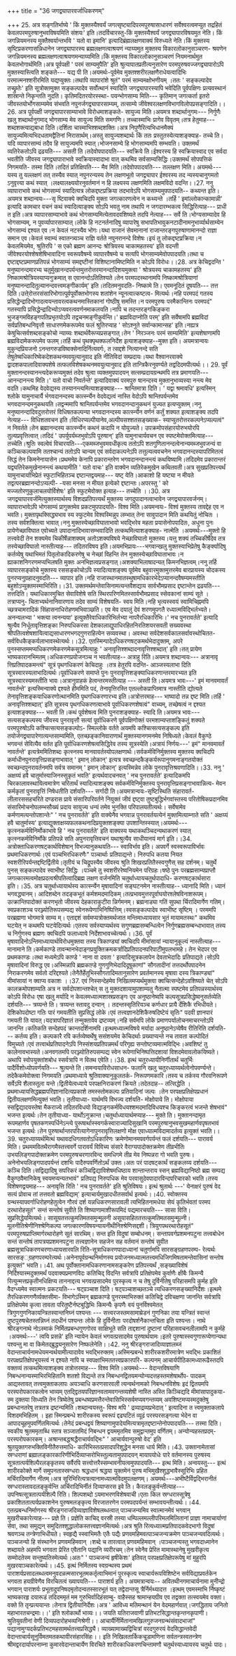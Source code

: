 +++
title = "36 जगद्व्यापारवर्जाधिकरणम्"

+++
25. अत्र सङ्गतिर्भाष्ये ' किं मुक्तस्यैश्वर्यं जगत्सृष्ट्यादिपरमपुरुषासाधारणं सर्वेश्वरत्वमप्युत तद्रहितं केवलपरमपुरुषानुभवविषयमिति संशयः' इति।तदर्विचारस्तु-किं मुक्तस्यैश्वर्यं जगद्व्यापारविषयमुत नेति। किं जगन्नियमनस्य मुक्तैश्वर्यान्तर्भावे ' यतो वा इमानि' इत्यादिब्रंह्मलक्षणवाक्यं विरुध्यते नेति।किं मुक्तस्य सृष्टिप्रकरणासन्निधानेन जगद्व्यापारस्य ब्रह्मलक्षणत्वाश्रयणं न्याय्यमुत मुक्तस्य विकारलोकानुसञ्चरण- श्रवणेन जगन्नियमनस्य ब्रह्मलक्षणत्वाश्रयणमन्याय्यमिति।किं मुक्तस्य विकारलोकानुसञ्चरणं नियमनार्थमुत केवलभोगार्थमिति।अत्र पूर्वपक्षी ' परमं साम्यमुपैति' इति श्रुत्यापातप्रतीत्यनुसारेण परमपुरुषवज्जगद्व्यापारोऽपि मुक्तस्यास्त्विति शङ्कते--- यद्य पी ति।अयमर्थः-पूर्वमेव मुक्तश्शरीरलक्षणैराधेयत्वादिभिः परमात्मनश्शरीरमिति यद्यप्युक्तः।तथापि व्यापारांशे श्रुतं" परमं साम्यमक्षोभणीयम् ।ततः ' सङ्कल्पादेव तच्छ्रुतेः' इति सूत्रोक्तमुक्त सङ्कल्पादेव सर्वोत्थानं स्यादिति जगद्व्यापारस्यापि भवेदिति पूर्वपक्षिणः प्रत्यवस्थानं शास्रान्ते निकृन्तति नुदति। कृतिमदितरयोरस्स्था- पयन्भोगसाम्य मिति--- कृतिमान् जगत्कर्ता इतरो जीवस्तयोर्भोगसाम्यमेव संभवति नपुनर्जगद्व्यापारसाम्यम्, तत्साम्ये जीवेश्वरलक्षणविभागविलोपप्रसङ्गादिति।।26. अत्र पूर्वपक्षी जगद्व्यापारसाम्याभावे विरोधमाशङ्कते- सायुज्य मिति।अयमत्र शब्दार्थानुगमः--- निर्गुणैः खलु शब्दार्थानुगमाद् भोगसाम्य मेव सायुज्य मिति समगणि। तच्चास्माभिः प्रागेव विवृतम्।तत्र हेतुमाह--- शब्दशक्त्याद्यबाधा दिति।दर्शिता चास्माभिश्शब्दशक्तिः।अत्र निपुणैरित्यभिधानमैक्यं सायुज्यमित्यभिदधतामद्वैतिनां निरासार्थम्।अस्तु सायुज्यशब्दार्थः किं ततः प्रस्तुतस्येत्याशङ्क्याह- तच्चे ति।यदि व्यापारसाम्यं तदैव हि सायुज्यमपि स्यात्।भोजनसाम्ये हि भोगसाम्यमपि सम्भवति। उक्तमर्थं व्यतिरेकतोऽपि द्रढयति--- असती ति।तदेवोपपादयति--- स्वक्रिये ति।ईश्वरस्य हि स्वक्रियास्वाद एव सर्वदा भवतीति जीवस्य जगद्व्यापाराभावे स्वक्रियास्वादाभा वात् कथमिव सर्वसाम्यसिद्धिः।उक्तमर्थं सोपपत्तिकं निगमयति- तस्मा दिति।तदितं प्रतिक्षिपति--- मैव मिति।तदेवोपपादयति--- तल्लक्षण मिति। अयमर्थः---यस्य तु यल्लक्षणं तत् तस्यैव स्यात् नपुनरन्यस्य तेन लक्षणभूतो जगद्व्यापार ईश्वरस्य तद न्यस्यचानुगमतो ऽनुवृत्त्या कथं स्यात् ।लक्ष्यालक्ष्ययोरनुवर्तमानं न हि लक्ष्यस्य लक्षणमिति लक्षमविदो वदन्ति।।27. ननु व्यापाराभावे कथं भोगसाम्यं स्यादित्यत्र लोकद्दष्टप्रक्रिया तदभावेऽपि भोगसाम्यमुपपादयति-- कथ्यन्त इति।अयमत्र शब्दान्वयः---सृ ष्टिवाक्ये क्वचिदपि मुक्ता जगत्कारणत्वेन न कथ्यन्ते ।तर्हि ' इमांल्लोकान्कामान्नी' इत्यादि कामचार वचनं कथं स्यादित्याङ्क्य सोऽपि भवतु नाम तथापि न जगदारम्भकत्व सिद्धिरित्याह--- प्राधी त इति।अत्र व्यापारसाम्याभावे कथं भोगसाम्यमित्येतावदवशिष्यते तदपि नेत्याह--- सर्वे ति।भोग्यसाम्यादेव हि भोगसाम्यम्, न पुवर्व्यापारसाम्यात्।लोके हि नटनर्तनादिषु व्यापारेषु सभापतिभावुकनटादीनामनुभार्व्यार्थसाम्येन भोगसाम्यं द्दश्यत एव।न केवलं नटस्यैव भोगः।यथा राजानं सेवमानानां राजान्तरङ्गपुरुषाणामानन्दो राज्ञा समान एव।केवलं स्वाम्यं स्वातन्त्र्यञ्च राज्ञि वर्तते नपुनरानन्दे विशेषः।इयं तु लोकद्दष्टप्रक्रिया।न केवलमियमेव, श्रुतिरपि ' स एको ब्रह्मण आनन्दः श्रोत्रियस्य चाकामहतस्य' इति वदन्ती जीवेश्वरयोश्शेषशेषिभावादिना स्वरूपवैषम्ये व्यापारवैषम्ये च सत्यपि भोगसाम्यमेवोपपादयति।तथा च द्दष्टाद्दष्टप्रमाणप्रतिपन्नं भोगसाम्यं समद्दष्टीनां विशिष्टानामिष्टमिति न कोऽपि विरोधः।।28. अत्र केचिद्वदन्ति ' मनुष्यानन्दमारभ्य चतुर्मुखानन्दपर्यन्तमुत्तरोत्तरमानन्दादिशयमुक्त्वा ' श्रोत्रयस्य चाकामहतस्य' इति निष्कामश्रोत्रियस्याप्यनुक्रमात् स एवानन्दोऽतितिश्यते।तेन परमपदस्थानामपि निष्कामश्रोत्रियाणां मनुष्यानन्दादितुल्यानन्दवत्त्वमङ्गीकार्यम्' इति।तदितमनुवदति- निष्कामे ति। एवमनूदितं दूषयति--- तत्त दिति।उत्ते्रोत्तरसंसारिभोगात्पूर्वपूर्वोक्तभोगस्य शतांशेन न्यूनत्वात्कष्टत्व- मित्यर्थः।नहि परमपदं गतस्य प्रसिद्धेन्द्रादिभोगादत्वयन्तावरत्वकथनमास्तिकानां गोष्ठीषु समस्ति।न परमपुरुषः परमैकान्तिनः परमपदं" गतस्यापि प्रसिद्धेन्द्रादिभ्योऽप्यवरत्ववर्णनमाकलयति।नापि च तदन्तरङ्गकिङ्करा भुजङ्गमविहङ्गपतिप्रभृतयोऽपि तद्वचनमङ्गीकुर्वन्ति।' ब्रह्मविदाप्नोति परम्' इति सर्वेषामपि ब्रह्मविदां सर्वप्रतिबन्धनिवृत्तौ साधारणमेकरूपमेव फलं श्रुतिरप्याह ' सोऽश्नुते सर्वान्कामान्सह' इति।नह्यत्र केषुचित्सर्वशब्दसङ्कोचो न्याय्यः शब्दार्थवैरूप्यप्रसङ्गात्।तेन ' निरञ्जनः परमं साम्यमिति' इत्यशेषाणामपि ब्रह्मविदामेकरूपमेव फलम्।तर्हि कथं पृथक्पृथक्फलनिर्देश इत्याशङ्क्याह--मुक्त इति। अयमत्रान्वयः मुकुन्दप्रियजनो ऽनन्तगरुडविष्वक्सेनादिर्नित्यवर्गः, त त्सद्दशे नित्यानन्दे सति तेषुतेष्वधिकारिष्वेकदेशकथनमवयुत्यानुवाद इति नीतिविदां सम्प्रदायः।यथा वैश्वानरवाक्ये द्वादशकपालादिवाक्यशेषे तत्फलविशेषकथनमवयुत्यानुवाद इति तान्त्रिकैरनुवर्ण्यते तद्वदिदमपीत्यर्थः।। 29. पूर्वं मुक्तानन्दस्यानन्त्यदेकरूप्यमुक्तं तदेव श्रुत्वा व्यक्तमुपपादयन् सत्सम्प्रदायग्रन्थमपि तत्र प्रमाणयति--- आनन्दानन्त्य मिति।' यतो वाचो निवर्तन्ते' इत्यादिवाक्यं परमपुरु षानन्दस्य मुक्तानुभाव्यस्या नन्त्य मेव वदति।कथमिह वेदवेद्यस्य तस्यानन्त्यमित्याशङ्क्याह--- श्रान्तिमात्रा दिति। ' यद्वा श्रमावधि' इत्यस्मिन् श्लोके यामुनाचार्यै र्भगवदानन्दस्य कार्त्स्न्येन वेदवेद्यत्वं नास्ति वेदोऽपि श्रान्तिपर्यन्तमेव भगवदानन्दमनुकथयति।तद्वन्ममापि श्रान्तिपर्यन्तमेव भगवदानन्दानुकथनं युज्यत इत्यप्युक्तम्।ननु मनुष्यानन्दादिवदुत्तरोत्तरं विधिषतकल्पन्या भगवदानन्दस्य कार्त्स्न्येन वर्णनं कर्तुं शक्यत इत्याशङ्क्य तदपि नेत्याह--- विधिशतवचन इति।विधिरप्यल्पीयानेव,अल्पीयसश्शतसङ्ख्याक- स्याप्युतरोत्तरकल्पनेऽप्यल्पत्वं" न निवर्तते।तेन ब्रह्मानन्दस्य कार्त्स्न्येन कथनं कदापि न योयुज्यते। उपक्रमोपसंहारयोरुभयोरपि तुल्यप्रवृत्तित्वात्।तदिदं ' उपर्युपर्यब्जभुवोऽपि पूरुषान्' इति यामुनाचार्यवचन एव स्पष्टमेवोक्तमित्याह---तच्चेति।श्रुतिः स्वल्वेवं विचारयति---एकमब्जभुवमवधीकृत्य ततोऽपि शतगुणितानन्दत्वेनान्यमब्जभुवजन्यं वा कञ्चित्कल्पयामि ततश्चान्यं ततोऽपि चान्यम् एवं सर्वदाकल्पनेऽपि तत्तुल्यत्ववचनेन भगवदानन्दस्यापरिमितत्वं सिद्धं तेन किमनेनायासेन।प्रथममेव केनापि प्रकारान्तरेण भगवदानन्दानन्त्यं कथयिष्यामि।तदिदमेव प्रकारान्तरं यद्व्यतिरेकमुखेनानन्त्यं कथयामीति ' यतो वाचः' इति वाक्येन व्यतिरेकमुखेन कथितवती।अत्र सुखप्रतिपत्त्यर्थं यामुनाचार्याभिप्रेतं स्फुटाभिहितञ्च द्दष्टान्तद्वयमाह--- यष्ट् येति।आकाशो हि यष्ट्या न मीयते तद्वत्परब्रह्मानन्दोऽप्यल्पी- -यसा मनसा न मीयत इत्येको द्दष्टान्तः।अपरस्तु ' को मज्जतोरणुकुलाचलयोर्विशेषः' इति स्फुटमेवोक्त इत्याह--- तच्चेति ।।30. अत्र जगद्व्यापारवर्जमित्युक्तस्यार्थस्य विशदप्रतिपत्त्यर्थं मुक्तस्य जगदुपादानत्वाभावेन जगद्व्यापारवर्जनम्।व्यापाराभावेऽपि भोगसाम्यं प्रागुक्तमेव प्रकटमुपपादयति- विश्व मिति।अयमन्वयः- विश्वं मुक्तस्य तावद्देह एव न भवति। मुक्तापृथक्सिद्ध्यभाव स्य स्फुटमेव विश्वस्मिन्नुप लम्भात् तेना सावुपादान मिति कथयितुं नोचितः ।तस्य सर्वशक्तित्वा भावात्।ननु मुक्तस्येच्छाविघाताभावो भवद्भिरेव महता प्रयासेनोपपादितः, अधुना पुनः प्रायेणेच्छाविघात एवोच्यते उपादानादिभावासम्भवादिति तत्कथमित्याशङ्क्याह- नात्मेति ।अयमर्थः---मुक्तो हि तत्त्ववेदी तेन शक्यमेव चिकीर्षेन्नाशक्यम् अतोऽशक्यविषये नेच्छाविघातो मुक्तस्य।यत्तु शक्यं तच्चिकीर्षेदेव तत्र तस्येच्छाविघातो नास्तीत्याह--- तदितरविषय इति।अयमभिप्रायः---भगवान्खलु मुक्तस्याभिप्रेतेषु कैर्ङ्क्यादिषु कर्तव्येषु यथाभिमतं पितृलोकादिकरणेषु च नेच्छां विहन्ति तेन मुक्तस्येच्छाविघाताभावः।न ह्याकाशनिगरणमप्यभिलषति मुक्तः अनभिज्ञत्वप्रसङ्गात्।अशक्याभिलाषादन्यत् किमनभिज्ञत्वम्।ननु तर्हि व्यापारसङ्कोचे मुक्तस्य रससङ्कोचोऽपि स्यादित्याशङ्क्य पूर्वमेव बहुवारमुक्तमुत्तरमेव बारप्रायस्य चोदकस्य पुनरप्यनुग्रहादनुवदति--- व्यापार इति।नहि राजास्थानमातस्थुषामधिकारभेदेऽप्यानन्दवैषम्यमस्तीति बहुशोऽप्युक्तमस्माभिरिति।।31. उक्तमर्थमन्तेवासिनामत्यन्तवैशद्याय सार्वभौमप्रसाद द्दष्टान्तेन द्रढयति---तत्तदिति। यथाधिकारमुचित सेवाविशेषे सति स्थिरपरिणमितस्सार्वभौमप्रसाद स्सेवकानां साम्यं सूते ।तत्राप्यनु- चिताभ्यर्थनानिवारणाय तदेव साम्यं विशेषयति- स्वय मिति।नहि भृत्यस्स्वयं स्वामिचिह्नमपि च्छत्रचामरादिकं सिंहासनाधिरोहणमभिवाञ्छति। एव मेव दयालुं देवं शरणमुपगतै रध्यात्मविद्भिर्लभ्यते। अनन्यलभ्या ' भक्त्या त्वनन्यया' इत्युक्तैरेवाधिकारिभिर्लभ्या नापरैरधिकारिभिः।' नच पुनरावर्तते' इत्यादि श्रुत्यैव निर्धूतावृत्तिशङ्का निरुपधिकरसा देशकालाद्युपाधिरहितनिरतिशयरसवती सख्यवस्था श्रीपतित्वशेषशायित्वाद्यसाधारणभगद्गुणराहित्येन सव्यवस्था। अवस्था सर्वदेशसर्वकालसर्वावस्थोचितत- सर्वविधकैङ्कर्यलाभावस्थेत्यर्थः।।32. एतस्मिन्पादेऽधिकरणषट्कमर्थभेदादुक्तम्, अपरे पुनस्सप्तममप्यधिकरणमेकरणमेकसूत्रमित्याहुः ' अनावृत्तिश्शब्दादनावृत्तिश्शब्दात्' इति।तत् प्रायेण भाष्यकारानभिमतम्।अधिकरणप्रयोजनञ्च न भवतीत्याह-- अत्राहु रिति।अयमत्र शब्दान्वयः--- अत्रानावृ त्तिप्रतिपादकमन्त्यं" सूत्रं पृथगधिकरणं केचिदाहुः ।तत्र हेतुरपि वदन्ति- आञ्जस्यलाभा दिति सूत्रस्वारस्यलाभादित्यर्थः।पूर्वाधिकरणे समाप्ते पुनः पुनरावृत्तिशङ्क्याधिकरणान्तरमारभ्यत इति सूत्रस्वारस्यमस्तीति भावः।अत्रानुग्राहकं हेत्वन्तरमस्तीत्याह --- अस्ती ति।अयमत्र भावः---' इमं मानवमावर्तं नावर्तन्ते' इत्यस्मिन्वाक्ये द्दश्यते हीममिति पदं, तेनावृत्तिरस्ति एतल्लोकप्राप्तिमात्र नास्तीति द्योत्यते तेनावृत्तिशङ्कयाधिकरणोत्थानमिति पृथगधिकरणारभ्य इति।अत्रोत्तरमाह--- भाष्यादो तन्न द्दष्ट मिति।तर्हि ' अनावृत्तिश्शब्दात्' इति सूत्रस्य पृथगधिकरणत्वाभावे पूर्वाधिकरणशेषत्वं" वाच्यम्, तच्छेषत्वं न द्दश्यत इत्याशङ्क्याह--- भवती ति।कथं पूर्वशेषत्व मिति पुनराशङ्क्याह- स्यादि ति।अयमत्र भावः---सत्यसङ्कल्पस्य जीवस्य पुनरावृत्तौ सत्यां पूर्वाधिकरणे पूर्वपक्षिणोक्तं परमशाम्यप्ताशङ्कितुं शक्यते परमपुरुषोऽपि कश्चित्सत्यसङ्कल्पोऽ- स्मिल्लोके वर्तते अयमपि कश्चित्सत्यसङ्कल्प इति तयोर्जगद्व्यापारेणात्यन्तसाम्यमिति, एतच्छङ्कानिवाराणार्थं मुक्तस्यानगमनमेव निषिध्यते।केवलं वैकुण्ठे भगवन्तं सेवित्यैव वर्तत इति पूर्वाधिकरणशेषत्वसिद्धिरेव तस्य सूत्रस्येति।अत्रायं निर्णयः---' इमं" मानवमावर्तं नावर्तन्ते' इत्यत्रेममितिशब्दः कृत्स्नस्य मानवावर्तस्योपलक्षणार्थः।सर्वकर्मविनिर्मुक्तस्य मुक्तस्य क्वचिदपि कर्माधीनपुनरावृत्तिप्रसङ्गाभावात् ' इमान् लोकान्' इत्यत्र स्वच्छन्दकैङ्कर्यरूपानुगमनाङ्गतयोक्तं स्वच्छन्दपुनरावर्तनमपि सर्वत्र समानम् ' इमान् लोकान्' इत्यस्मिन्नेव लोके पुनरावृत्तिश्रवणादिति।।33. ननु ' अक्षय्यं हवै चातुर्मास्याजिनस्सुकृतं भवति' इत्यर्थवादचनवत् ' नच पुनरावर्तते' इत्यादिकमपि चिरकालावस्थायित्वमात्रेण चरितार्थं स्यादित्याशङ्क्य सर्वकर्मविनिर्मुक्तस्य पुनरावृत्तिप्रसङ्गाभावान्नित्य- मेवन कर्मकृतां पुनरावृत्तिं निषेधतीति दर्शयति--- सर्गादी ति।अयमत्रान्वयः-सृष्टिस्थिति संहारावर्त- लीलारससहचरिते दण्डरास प्राये संसारिपरिवर्तने नियुक्तं जीवं द्दष्ट्वा तुष्टबुद्धिर्भगवांस्तस्य परितोषिकप्रदानमिव संसारिमोचनोपलम्भसौख्यं प्रदाय सायुज्य धन्यं तमेव भुनक्ति परिपालयतीत्यर्थः। सर्वेषामेव कर्मणामत्यन्तोपशान्तेः" ' नच पुनरावर्तते' इति वाक्येनैव भगवान्न पुनरावर्तयत्येनं मुक्तमित्याम्नाते सति ' अक्षय्यं हवै चातुर्मास्य' इत्याद्युक्ताक्षय्यफलकथनादिप्रयुक्तशङ्क्या उपशान्तिस्स्यात्।अयमर्थः---कृत्स्नकर्मविनिर्मोकाभावे हि ' नच पुनरावर्तते' इति वाक्यस्य यथाकथञ्चिदन्यथाकरणं स्यात् कृत्स्नकर्मविनिर्मोके प्रतिपन्ने सति अपुनरावृत्तिवचनं यथाश्रुत्यैव साधीयानयं मार्ग इति।।34. अत्रोक्ताधिकरणषट्कार्थविशेषान् विभज्यानुकथयति--- स्वाविर्भाव इति। अपवर्गे स्वस्वरूपाविर्भावः प्रथमाधिकरणार्थः।एवं पञ्चभिरधिकरणैः" पञ्चार्थाः प्रतिपाद्यन्ते। निरुपधि कतया नियत स्वशरीरिपर्यन्तद्दष्टिर्द्वितीये।तृतीयं च चिद्रूपस्यैव जीवस्य श्रुति शिखरप्रतितैस्स्वगुणैस् सह दर्शनम्। चतुर्थे पुनस् सङ्कल्पादेव स्वाभीष्ट सिद्धिः ।पञ्चमे तु स्वशरीररेष्वनियमेन परिग्रहः।षष्ठे पुनः परब्रह्मसाम्यप्राप्तौ जगत्कारमत्वमोक्षप्रदत्वश्रीपतित्वादिब्रह्म लक्षण वर्जनमिति चतुर्थाध्यायचतुर्थपादाधि- करणषट्कार्थसारा इति।।35. अत्र चतुर्थाध्यायार्थस्य कार्त्स्न्येन मृषावादिनां सङ्घटनमेन नास्तीत्याह-- ध्यानादि मिति। ध्यानं भगवद्ध्यानम्। आदिशब्देन तदङ्कभूतं कर्मशमदमादिकम्।तत्प्रभावमुत्तरपूर्वाघयोरश्लेषविनाशरूपम्। उत्क्रान्तिपादोक्तं करणभृतो जीवस्य देहकाराकुटीरा न्निर्गमनम्। ब्रह्मनाड्या गतिं सुपथा र्चिरादिमार्गेण गतिम्। स्वप्रकाशञ्च परञ्ज्योतिरूपसम्पद्य स्वेनरूपेणाभिनिष्पित्तिम्।स्वसङ्कल्पादेव स्वाभीष्ट सृष्टिम् । परममपि परब्रह्मणा भोगमात्रे साम्य म्। एताद्दशं सर्वमप्यत्रोक्तमर्थजात मन्तिमाध्यायसार भूतं मायामतस्थः" कथमिव घटयेत् न कथमपि घटयेदित्यर्थः।एतस्य सर्वस्याप्यर्थस्य सगुणब्रह्मसम्बन्धित्वेन निर्गुणब्रह्मसम्बन्धाभावात् तस्य च निर्गुणस्य ब्रह्मणः क्वचिदपि फलाध्याये निर्देशाभावच्चेत्यर्थः।।36. पूर्वं मृषावादिनोऽन्तिमाध्यायार्थविरोधमुक्तवा तस्य त्रिकाण्ड्यां क्वचिदपि मीमांसायां न्यायानुकूल्यं नास्तीत्याह--- मानामाने ति।कर्मकाण्डे तावन्मानभेदाङ्गप्रयुक्तिक्रमकर्त्रादिप्रतिपादनपरिपाटीमुपलभामहे। तेन भेदपर एव प्रथमकाण्डः।तथा मध्यमेऽपि काण्डे ' नाना वा दवता ' इत्यादिसूत्रकलापेन देवताभेदादिः प्रतिपाद्यते।सोऽपि मृषावादिनां विरुद्ध एव।अस्मिन्नापि ब्रह्मकाण़्डे गुणगुणिभेदादिदूषूकाणां" सौगतादीनां तत्तदर्थोपपादनेन निराकरणमेव सर्वतो दरिद्दश्यते।तेनैतैर्हेतुभिस्सौगतादिमतानुसारेण प्रवर्तमानस्य मृषावा दस्य त्रिकाण्ड्यां" मीमांसायां न क्वाप्य वकाशः ।।37. एवं निस्सन्देहमेव निखिलमप्यर्थमुक्त्वा क्वचित्सन्देहोऽवशिष्यते चेत् सोऽपि कालक्रमोपशाम्यति अत्र न सर्वदोपशान्तश्चेत् स तु मुक्तदशायामुपशाम्यतु नैतात्मा स्पष्टमेव प्रतिपन्नस्यार्थस्य कोऽपि विरोधः एषा खलु मर्यादि न केवलमध्यात्मशास्रप्रसङ्गः एव अनुष्ठानेष्वपि कल्पसूत्रप्रसिद्धेष्वनुसर्तव्येति दर्शयति--- त्रय्यन्ते ति। त्रय्यन्त स्तावदु दन्वान् । तदन्तस्सृतिरियञ्च कर्णधार प्रायै र्देशिकै रभिधीयते। देशिकोपदोष्टा गतिः पारं गमयतीति सुप्रसिद्धं लोके।एवं तत्त्वज्ञानदेशिकैरुषदिष्टेयं सृतिः" पदवी ज्ञानपारं गमयती ति यावत्।यदत्रापरिज्ञातं तन्मुक्तावेव द्रष्टव्यम्।नहि सर्वमपि लोके प्रमाणपर्यालोचनमाचरन्तोऽपि जानन्ति।कतिकति सन्देहपदं क्रान्तदर्शिनामपि।इत्थमध्यात्मविषये मर्यादा अनुष्ठानेऽप्येषैव रीतिरिति दर्शयति--- कर्तव्य इति। कल्पकारै रपि कर्तव्येष्वर्थेषु ससंशयमेव केचिदर्थाः प्रख्याप्यन्ते नच तावता कल्पोदितं विमुच्यते।एवं तत्त्वार्थप्रतिपादनेऽपि निस्संशयप्रतिपन्नमर्थं परिगृह्य सन्तोष्टव्यमात्मविद्भिः।अवशिष्टं तु कालेनावभास्यते।अनवगतमपि परञ्ज्योतिरुपसम्पद्य स्वेन रूपेणाभिनिष्पत्तिदशायां विशदमेवावलोकयिष्यते।अथापि स्वोपयुक्तांशबोध स्सर्वत्रापि न वितथ एवेति।।38. इत्थं चतुरध्यायीनिर्णीतार्थं चतुर्भिः पादैर्विशोध्योपवर्णयति--- श्रुत्यन्ते ति।समन्वयाविरोधसाधन- फलानि खलु चतुरध्याय्यर्थत्वेनोपवर्ण्यन्ते।तदेकैकमेवोक्त्वा निगमयति।प्रथमाध्याये श्रुतिवाक्यानुकूलतर्क- निरूपणमकारि।तस्य च तर्कस्य गौरवनिरूपणे सर्वेऽपि शैलास्तूला यन्ते।द्वितीयेत्वध्याये परपक्षनिराकरणं क्रियते।तदेतदाह-- तत्सिद्धेति ।प्रथमाध्यायसिद्धब्रह्मपरिज्ञानादित्यप्रकाशे तमस्स्तोमकल्पः प्रतिवादिनां जल्पः ।तेन परपक्षप्रतिक्षेपप्रधानं द्वितीयलक्षणमित्युक्तं भवति। तृतीयाध्या- यार्थमपि विभज्य दर्शयति- मोक्षोपाये ति। मोक्षोपाया स्सद्विद्यादयस्तेषा मैकराज्ये तदितरविधयो विद्याङ्गकर्मविधयश्शमदमादिविधयश्च किङ्करत्वं भजन्ते शेषभावं" भजन्त इत्यर्थः।तेन तृतीयाध्या- यार्थोऽनुक्रान्त।चतुर्थाध्यायार्थमप्याह--- मुक्ते ति। मुक्तानन्दामृत रूपमहार्णव पृषतकणस्पर्धिनेऽन्त्ये पुरूषार्थास्स्वगर्कस्वाराज्यादिसुखानि परमपुरुषानुभवसुखमहार्णवपृषतभावं भजन्त इत्यर्थः।तेन पुरुषार्थान्तरपरित्यागेनापुनरावृत्तिलक्षणो मोक्ष एवाध्यात्मविदामादर्तव्य इत्युक्तं भवति।।39. चतुरध्याय्यर्थमित्थं यथावदधिगतवतोऽधिकारिणः क्रमेणोमानमपवर्गपर्यन्तं फलं दर्शयति--- पारावर्य मिति। प्रथममवितथैरागमैस्तत्त्ववर्गे पारावर्यं विविच्य संसारे वैराग्यपादोक्तक्रमेण तीव्रभीतिः उभयलिङ्गपादोक्तक्रमेण परमपुरुषचरणारविन्द समधिगमे तीव्र मेव निष्पन्नरा गो भवति पुरुषः।अनेनोभयलिङ्गपादपर्यन्तं दशभिः पादैरुपवर्णितोऽर्थं उक्तः।अतः परं पादषट्कार्थं सङ्कलय्य दर्शयति--- कञ्चि दिति।सद्विद्यादिषु सपरिकरं कञ्चिद्विद्याविशेषमधिष्ठाय शान्तान्तराय स्सन् ब्रह्मविद्यानिष्ठो ब्रह्म सम्पद्य वैकुण्ठवैमानिकेषु स्वयमप्यन्यतभावं" प्रतिपद्य निरुपधिक मेव परवासुदेवपादारविन्दपरिचारको भवति।तस्य विशेषणद्वयमाह--- अनावृत्ति रिति ' नच पुनरावर्तते' इति श्रुतिविषयः। इत्थं श्रुतार्थः ---' येनाक्षरं पुरुषं वेद सत्यं प्रोवाच तां तत्तवतो ब्रह्मविद्याम्' इत्याचार्यमुखादधीतसर्वार्थ इत्यर्थः।।40. स्वोक्तस्य ग्रन्थस्यापवर्गाधिरोहणहेतुत्वेन गौरवं दर्श यन्नधिकरणसारावली त्यभिहितनामधेया सेयं कृतिर्भवतां परमप दरथारोहसूतं" सन्तं सन्तोषं सुवीते ति शिष्याणामाशीरूपमिदं पद्यमारचयति--- सासा विति।सुप्रसिद्धेयमित्यर्थः। सासूयतत्तत्कुमतिमतसमुन्मूलनी असूयासहिततत्तत्कुमतिमतसमुन्मूल्नी। मूलनीतिश्रेणीनिश्श्रेणिकल्पा जगत्कारणविषयन्यायनीथीनिश्श्रेणिसद्दशी। त्रियुगपथरथारोहसूतं" परमपुरुषप्राप्तिमार्गरथारोहणे सूतं सारथिम्। सन्त इति विदुषां सम्बोधनम्। सन्तापवर्गप्रशमनपटुना तत्त्वबोधेन सन्तं सन्तोषं तापत्रयप्रशमनपटुना तत्त्वज्ञानेन सहजेन सह वर्तमानं सन्तोषं सुवीत ब्रह्मसूत्राधिकरणचरणाध्यायसारवलि रिति-सूत्राधिकरणपादाध्यानां चतुर्णामपि सारसङ्ग्रहणपरम्प- रेत्यर्थः सारसङ््ग्रहणपरम्परेत्यर्थः।अनेनापूर्वग्रन्थनिर्माणस्य प्रयोजनमध्यात्मतत्त्वमधिजिगमिषतामन्तेवासिनां सन्तोष इत्युक्तं" भवति।।41. अथ पूर्वोक्तानामधिकरणानामसङ्करेण प्रतिपत्त्यर्थं ,सङ्ख्याविशेषं निर्दिश्यास्मदुक्तमर्थं पदवाक्यप्रमाणविदः कतिचिद् विदन्ति सर्वत्रापि प्रतिक्षेपमेव कुर्वाणैः क्षीबैः किमन्यै रित्युन्मत्तप्रकृतीनधिक्षिप्य ताननाद्दत्य भगवत्प्रसादमेव पुरस्कृत्य न च तेषु दुर्विनीतेषु परिहासमपि कुर्मह इति वैदग्ध्यमेव स्वात्मनः प्रकटयति--- षट्प़ञ्चाश दिति। षट्पञ्चाशच्छतञ्चे त्यधिकरणसङ्ख्यानिर्देशः।इत्थमे तैरधिकरणगणैर्व्यक्तसीमा- विभागेऽस्मिन् ब्रह्मकाण्डे पुनरस्माभिरुक्तं कतिचिद्वे दविचक्षणा जानन्ति सर्वत्रापि प्रतिक्षेपमेव कृत्वा तावता परितुष्टैर्नष्टबुद्धिभिः किमन्यैः कृपणैः वयं पुनर्विश्वमेतत् त्रिगुणगुणनिकायन्त्रितस्वान्तनिघ्नं पश्यन्तः --- सत्त्वरजस्तमसामाम्रेडनं गुणनिका तया यन्त्रितं स्वान्तं दुष्टपुरुषचेतस्तन्निघ्नं तदधीनं पश्यन्तः लोके हि दुर्विनीताः परदोषर्शनैकान्तचिता इति पश्यन्तः। नाथे श्रीरङ्गनाथे नोऽस्माकं निर्मितप्रबन्धगुणगोरव साक्षिभूते सति ताद्दशानां दुष्टानां परिहासवचनलीलामपि न कुर्महे ।अयमर्थः---' त्वयि प्रसन्ने' इति न्यायेन केवलं भगवत्प्रसादमेव पुरुषार्थयामः।इतरे पुरुषास्स्वगुणारूप्येणान्यथा पश्यन्तु मा वा किमेतद्ब्रुद्ध्यनुसारेण निष्फलेनेति।।42. ननु श्रीरङ्गराजादिव्याज्ञालब्जं वेदान्ताचार्यनामधेयमन्वर्थयामीत्यादावेव भवद्भिरुक्तम्।अस्मिन्प्रबन्धे शारीरकशरीरमात्रेण भवद्भिः प्रकाशितं परपक्षप्रतिक्षेपभूयस्त्वं न द्दश्यते नापि च स्वपक्षाभिमततत्त्वप्रकारपरि- कल्पनम् आचार्यपीठिकामध्यारूढैस्तदपि वक्तव्यं तत्कथमित्याशङ्क्य तत्रोत्तरमाह--- विश्व मिति।अयमर्थः--- वेदान्तविषयाणि निबन्धनान्यस्माभिरभिहितानि शतशो विद्यन्ते तत्र निबन्धनद्वितयमन्योन्यदत्तहस्तमशेषार्थोप- पादकम् आद्यस्तावत् तत्त्वमुक्ताकलापः अयञ्चाधि करणसारवली त्यन्वर्थनामको निबन्धनविशेषः इदं द्वितयमपि परस्परोपकारकत्वेन भाव्यम् एतद्द्वितयपरिज्ञानवतामवगन्तव्यशेषी नास्ति अस्ति किञ्चिद्यदि मीमांसापादुकया- स्म दुक्तया सिध्यति तेन त्रिष्वेतेषु प्रबन्धष्वप्रमत्तैरन्तेवासिभिस्सर्वमप्यवगन्तव्यम् अवशिष्टमप्यस्मदुक्तेषु प्रबन्धानतरेषु तत्रतत्र द्रष्टन्यमिति।शब्दान्वयस्तु- विश्व मपि ' द्रव्याद्रव्यप्रभेदात् ' इत्यादिना त त्त्वमुक्ताकलापे विशदमभिहितम् । इहा स्मिन्प्रबन्धे शारीरकस्य स्वरूपं द्दढघटितं व्यूढं परस्परसङ्गत्या भेदेन वा आपादचूहमुपवर्णितमित्यर्थः।तेनेदं प्रबन्धद्वयं शिष्याणामुपादेयमित्यत्रामृतद्दष्टान्तेनोपपादयति--- तस्मा दिति। स्वकीय श्रुतममृताब्धि स्तत्र सञ्जातमिदं निबन्धन द्वयममृतमिव समुद्वान्तमुप वर्णितम्। अन्योन्यहस्तप्रदम्- परस्परोपकारकम्। अश्रान्तबद्धश्रद्धैराचार्यवद्भिः" ' आचार्यवान्पुरुषो वेद' इति श्रुतयुक्तगरुभक्तिविनीतैरुत्तमाधि- कारिभिस्तत्प्रसादपरिशुद्धेन मनसा धार्य मिति।।43. उक्तानामेतासां स्रग्धराणां ब्रह्मालङ्कारकारिणीभिर्दिव्याप्सरोभिस्तुल्यतामुपपादयन् मायापयोधेः पारे वर्तमानस्य पुरुषस्य सूत्रतात्पर्यशिल्पैरलङ्कृतस्य सर्वैरपि सत्त्वोत्तरैस्सम्भावनीयत्वमुपपादयति--- इत्थ मिति। अन्वयस्तु--- इत्थं शारीरकोक्ते मार्गे समुपनतास्स्रग्धराः श्रद्धधानं श्रद्धया युक्तमेनं पुरुष मभिमुखैश्शुद्धभावैस्सूरिभिः प्रहित मर्चिरादिमार्गेण नीतम्।अत्र सूरिभिरित्यत्रत्यानामध्यात्मविदमुपलक्षणम्। अयमर्थः---अभीष्टैर्विद्वद्भिरानीतं स्रग्धरास्तावदलङ्कुर्वन्ति अर्चिरादिभिर्नीतं दिव्याप्सरस इवे ति। कैरलङ्कुर्वन्तीत्याह--- उपनिषत्सूत्रतात्पर्यशिल्पै रिति। शिल्पशब्दो ऽयमाभरणविशेषवाची।एताः किल स्रग्धरास्सूत्रेषु प्रकाशिततात्पर्यप्रकाशनेन पुरुषमलङ्कृत्य विरजातरणेन परमपदपर्यन्तं सम्भावयन्तीत्यर्थः।।44. एतत्प्रबन्धनिर्माणस्य श्रीरङ्गराजदिव्याज्ञाविशेषलब्धत्वात् पाञ्चजन्यमिव स्वात्मानमेवं भगवान् मुखरीचकारेत्याह--- प्रज्ञे ति। प्रज्ञेति काचिद् वरस्री तस्या धम्पिल्लमल्लीपरिमलमिलितानां प्राज्ञा नामाचार्याणां सेवा, तथा समुद्यन् समुदितश्शुद्धालोकस्तत्त्वज्ञानमित्यर्थः।अत्र श्रुति रित्यध्यात्मप्रतिपादकवेदभागो विदुषां श्रवणञ्च तन्त्रेणाभिधीयते। स्वहृद्यै स्स्वाभिमतैः एतैः पद्यैः प्रणवमहिमवत्पाञ्चजन्यक्रमेण पाञ्चजन्यवदित्यर्थः। पाञ्चजन्यो हि संस्थानेन प्रणवमहिमवान् ।शब्दे च तारत्वात् प्रणवमहिमवान् ।पाञ्चजन्यस्तु भगवदाध्मानेन शब्दायते अहमपि भगवता प्रेरित एवैतानि पद्यानि व्यरीरचम्।तेन स्वेनैव प्रेरित मामास्थानेषु मुखरीकृत्य सम्मोदतेस्म सन्तुष्यतिस्मेत्यर्थः।अतः" ' पाञ्चजन्यं हृषीकेशः' इतिवत् परपक्षप्रतिक्षेपरूपेषु मां मुहुरपि मुखरयाञ्चकारेत्यर्थः।।45. इत्थं निर्मितस्य स्वग्रन्थस्य प्रथमं पाराशर्यप्रसादलब्धत्वमनुवदन्नत्मसारभूतमकर्तृत्वाभिमानं पुरस्कृत्य स्वाचार्यरूपविशिष्टेन सर्वविद्याप्रवर्तकेन भगवता हयग्रीवेणैव विरचितत्वं ख्यापयति--- पाराशर्य इति। अयमत्रान्वयः-- अवितथीनगमाचार्यनामा मुनीन्द्रो भगवान् पाराशर्यः प्रभूतादुपनिषदमृतोदन्वतस्सारभूतं यत् तद्वेदान्तसू त्रैर्निर्मथ्यादत्त ।इत्थम् एवमस्माभि र्निष्कृष्टं भाष्यकारहृ दयारूडं तदिदममृतं मम गुरुभिर्वादिहंसाम्बु- वाहैस्सह श्रामान्हयग्रीव एव तद्वक्ता तत्स्वयमेव वक्ता। वक्ते ति तृन्प्रत्ययान्तः।तेनात्र द्वितीयानिर्देशः।अत्र ' आविध्य मतिमन्थानं येन वेदमहार्णवात्।जगद्धिताय जनितो महाभारतचन्द्रमाः।।' इति श्लोकार्थो भाव्यः।। जयति यतिराजवाणी प्रतिभटसिद्धान्तकृन्तनकृपाणी। श्रुतियुवतीनां वेणी दिव्यपदारोहभव्यनिश्रेणी।। आचार्यैर्निर्मितानामखिलगुरुजनग्रन्थंसंवादभाजां" पद्यानामुग्यदर्कप्रतिभटमहसामर्थतत्त्वप्रसिद्ध्यै। व्याख्यामाख्यद्विचित्रां वरदगुरुरयं वेदसिद्धान्तवेदी वेदान्ताचार्यसूनुर्विमतमतकथावीरसंहारसिंहः।। इति निखिलतार्किकचूडामणिना सर्वतन्त्रस्वतन्त्रेण श्रीमद्वरदार्यापरनाम्ना कुमारवेदान्ताचार्येण विरचिते शारीरकाधिकरणचिन्तामणौ चतुर्थस्याध्यायस्य चतुर्थः पादः।